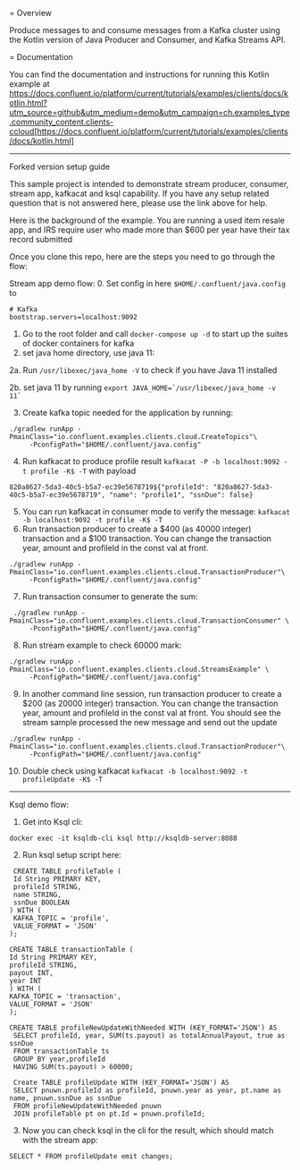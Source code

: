 = Overview

Produce messages to and consume messages from a Kafka cluster using the Kotlin
version of Java Producer and Consumer, and Kafka Streams API.

= Documentation

You can find the documentation and instructions for running this Kotlin example
at
https://docs.confluent.io/platform/current/tutorials/examples/clients/docs/kotlin.html?utm_source=github&utm_medium=demo&utm_campaign=ch.examples_type.community_content.clients-ccloud[https://docs.confluent.io/platform/current/tutorials/examples/clients/docs/kotlin.html]

---
Forked version setup guide

This sample project is intended to demonstrate stream producer, consumer, stream app, kafkacat and ksql capability. If you have any setup related question that is not answered here, please use the link above for help.

Here is the background of the example. You are running a used item resale app, and IRS require user who made more than $600 per year have their tax record submitted

Once you clone this repo, here are the steps you need to go through the flow:

Stream app demo flow:
0. Set config in here `$HOME/.confluent/java.config` to
```
# Kafka
bootstrap.servers=localhost:9092
```
1. Go to the root folder and call `docker-compose up -d` to start up the suites of docker containers for kafka
2. set java home directory, use java 11:

2a. Run `/usr/libexec/java_home -V` to check if you have Java 11 installed

2b. set java 11 by running ```export JAVA_HOME=`/usr/libexec/java_home -v 11` ```

3. Create kafka topic needed for the application by running:
```
./gradlew runApp -PmainClass="io.confluent.examples.clients.cloud.CreateTopics"\
     -PconfigPath="$HOME/.confluent/java.config"
```
4. Run kafkacat to produce profile result `kafkacat -P -b localhost:9092 -t profile -K$ -T` with payload
```
820a8627-5da3-40c5-b5a7-ec39e5678719${"profileId": "820a8627-5da3-40c5-b5a7-ec39e5678719", "name": "profile1", "ssnDue": false}
```
5. You can run kafkacat in consumer mode to verify the message: `kafkacat -b localhost:9092 -t profile -K$ -T`
6. Run transaction producer to create a $400 (as 40000 integer) transaction and a $100 transaction.
You can change the transaction year, amount and profileId in the const val at front.
```
./gradlew runApp -PmainClass="io.confluent.examples.clients.cloud.TransactionProducer"\
     -PconfigPath="$HOME/.confluent/java.config"
```
7. Run transaction consumer to generate the sum:
```
 ./gradlew runApp -PmainClass="io.confluent.examples.clients.cloud.TransactionConsumer" \
     -PconfigPath="$HOME/.confluent/java.config"
```
8. Run stream example to check 60000 mark:
```
./gradlew runApp -PmainClass="io.confluent.examples.clients.cloud.StreamsExample" \
     -PconfigPath="$HOME/.confluent/java.config"
```
9. In another command line session, run transaction producer to create a $200 (as 20000 integer) transaction.
   You can change the transaction year, amount and profileId in the const val at front.
   You should see the stream sample processed the new message and send out the update
```
./gradlew runApp -PmainClass="io.confluent.examples.clients.cloud.TransactionProducer"\
     -PconfigPath="$HOME/.confluent/java.config"
```
10. Double check using kafkacat `kafkacat -b localhost:9092 -t profileUpdate -K$ -T`
----
Ksql demo flow:
1. Get into Ksql cli:
```
docker exec -it ksqldb-cli ksql http://ksqldb-server:8088
```
2. Run ksql setup script here:
```
 CREATE TABLE profileTable (
 Id String PRIMARY KEY,
 profileId STRING,
 name STRING,
 ssnDue BOOLEAN
) WITH (
 KAFKA_TOPIC = 'profile',
 VALUE_FORMAT = 'JSON'
);

CREATE TABLE transactionTable (
Id String PRIMARY KEY,
profileId STRING,
payout INT,
year INT
) WITH (
KAFKA_TOPIC = 'transaction',
VALUE_FORMAT = 'JSON'
);

CREATE TABLE profileNewUpdateWithNeeded WITH (KEY_FORMAT='JSON') AS
 SELECT profileId, year, SUM(ts.payout) as totalAnnualPayout, true as ssnDue
 FROM transactionTable ts
 GROUP BY year,profileId
 HAVING SUM(ts.payout) > 60000;

 Create TABLE profileUpdate WITH (KEY_FORMAT='JSON') AS
 SELECT pnuwn.profileId as profileId, pnuwn.year as year, pt.name as name, pnuwn.ssnDue as ssnDue
 FROM profileNewUpdateWithNeeded pnuwn
 JOIN profileTable pt on pt.Id = pnuwn.profileId;
```
3. Now you can check ksql in the cli for the result, which should match with the stream app:
```
SELECT * FROM profileUpdate emit changes;
```